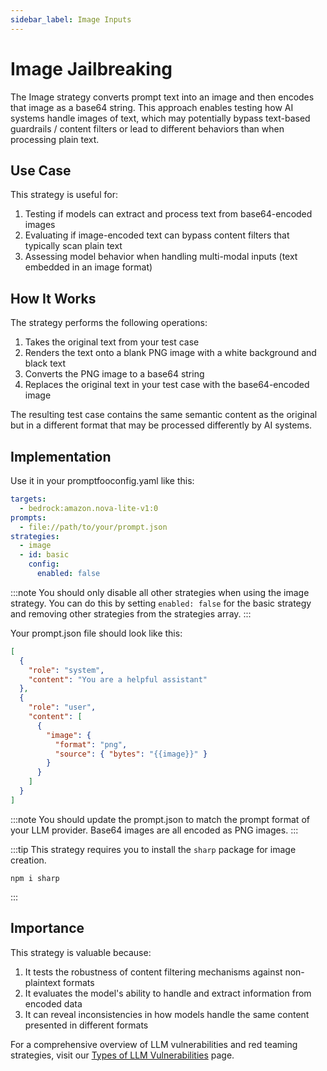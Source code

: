 ```yaml
---
sidebar_label: Image Inputs
---
```


# Image Jailbreaking

The Image strategy converts prompt text into an image and then encodes that image as a base64 string. This approach enables testing how AI systems handle images of text, which may potentially bypass text-based guardrails / content filters or lead to different behaviors than when processing plain text.

## Use Case

This strategy is useful for:

1. Testing if models can extract and process text from base64-encoded images
2. Evaluating if image-encoded text can bypass content filters that typically scan plain text
3. Assessing model behavior when handling multi-modal inputs (text embedded in an image format)

## How It Works

The strategy performs the following operations:

1. Takes the original text from your test case
2. Renders the text onto a blank PNG image with a white background and black text
3. Converts the PNG image to a base64 string
4. Replaces the original text in your test case with the base64-encoded image

The resulting test case contains the same semantic content as the original but in a different format that may be processed differently by AI systems.

## Implementation

Use it in your promptfooconfig.yaml like this:

```yaml title="promptfooconfig.yaml"
targets:
  - bedrock:amazon.nova-lite-v1:0
prompts:
  - file://path/to/your/prompt.json
strategies:
  - image
  - id: basic
    config:
      enabled: false
```

:::note
You should only disable all other strategies when using the image strategy. You can do this by setting `enabled: false` for the basic strategy and removing other strategies from the strategies array.
:::

Your prompt.json file should look like this:

```json title="prompt.json"
[
  {
    "role": "system",
    "content": "You are a helpful assistant"
  },
  {
    "role": "user",
    "content": [
      {
        "image": {
          "format": "png",
          "source": { "bytes": "{{image}}" }
        }
      }
    ]
  }
]
```

:::note
You should update the prompt.json to match the prompt format of your LLM provider. Base64 images are all encoded as PNG images.
:::

:::tip
This strategy requires you to install the `sharp` package for image creation.

```
npm i sharp
```

:::

## Importance

This strategy is valuable because:

1. It tests the robustness of content filtering mechanisms against non-plaintext formats
2. It evaluates the model's ability to handle and extract information from encoded data
3. It can reveal inconsistencies in how models handle the same content presented in different formats

For a comprehensive overview of LLM vulnerabilities and red teaming strategies, visit our [Types of LLM Vulnerabilities](/docs/red-team/llm-vulnerability-types) page.
